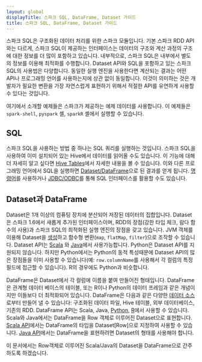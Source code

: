 ```yaml
---
layout: global
displayTitle: 스파크 SQL, DataFrame, Dataset 가이드
title: 스파크 SQL, DataFrame, Dataset 가이드
---
```


스파크 SQL은 구조화된 데이터 처리를 위한 스파크 모듈입니다. 기본 스파크 RDD API와는 다르게, 스파크 SQL이 제공하는 인터페이스는 데이터의 구조와 계산 과정의 구조에 대한 정보를 더 많이 포함하고 있습니다. 내부적으로, 스파크 SQL은 내부에서 별도의 정보를 이용해 최적화를 수행합니다. Dataset API와 SQL을 포함하고 있는 스파크 SQL의 사용법은 다양합니다. 동일한 실행 엔진을 사용한다면 계산되는 결과는 어떤 API나 프로그래밍 언어를 사용하는지에 상관 없이 동일합니다. 이것이 의미하는 것은 개발자가 필요한 변환을 가장 자연스럽게 표현하기 위해서 적절한 API를 유연하게 사용할 수 있다는 것입니다.

여기에서 소개할 예제들은 스파크가 제공하는 예제 데이터를 사용합니다. 이 예제들은 `spark-shell`, `pyspark` 셸, `sparkR` 셸에서 실행할 수 있습니다.


## SQL

스파크 SQL을 사용하는 방법 중 하나는 SQL 쿼리를 실행하는 것입니다. 스파크 SQL을 사용하여 이미 설치되어 있는 Hive에서 데이터를 읽어올 수도 있습니다. 이 기능에 대해 더 자세히 알고 싶다면 [Hive Tables](sql-data-sources-hive-tables.html)에서 자세한 내용을 볼 수 있습니다. 이와 다른 프로그래밍 언어에서 SQL을 실행하면 [Dataset/DataFrame](sql-programming-guide.html#datasets-and-dataframes)으로 된 결과를 얻게 됩니다. [명령어](sql-distributed-sql-engine.html#running-the-spark-sql-cli)를 사용하거나 [JDBC/ODBC](sql-distributed-sql-engine.html#running-the-thrift-jdbcodbc-server)를 통해 SQL 인터페이스를 활용할 수도 있습니다.

## Dataset과 DataFrame

Dataset은 1개 이상의 컴퓨팅 장치에 분산되어 저장된 데이터의 집합입니다. Dataset은 스파크 1.6에서 새롭게 추가된 인터페이스이며, RDD의 장점(강한 타입 체크, 람다 함수의 사용)과 스파크 SQL의 최적화된 실행 엔진의 장점을 갖고 있습니다. JVM 객체를 이용해 Dataset을 [생성](sql-getting-started.html#creating-datasets)하고 함수형 변환(`map`, `flatMap`, `filter`)으로 조작할 수 있습니다. Dataset API는 [Scala](https://spark.apache.org/docs/latest/api/scala/index.html#org.apache.spark.sql.Dataset) 와 [Java](https://spark.apache.org/docs/latest/api/java/index.html?org/apache/spark/sql/Dataset.html)에서 사용가능합니다. Python은 Dataset API를 지원되지 않습니다. 하지만 Python에서는 Python의 동적 특성때문에 Dataset API의 많은 장점들을 이미 사용할 수 있습니다(예: `row.columnName`를 사용해서 각 컬럼의 특정 필드에 접근할 수 있습니다). R의 경우에도 Python과 비슷합니다.

DataFrame은 Dataset에서 각 컬럼에 이름을 붙여 만들어진 형태입니다. DataFrame은 관계형 데이터 베이스의 테이블, 또는 R이나 Python의 데이터 프레임과 같은 개념이지만 이들보다 더 최적화되어 있습니다. DataFrame은 다음과 같은 다양한 [데이터 소스](sql-data-sources.html)로부터 만들어 낼 수 있습니다: 구조화된 데이터 파일, Hive 테이블, 외부 데이터베이스, 기존의 RDD. DataFrame API는 Scala, Java, [Python](https://spark.apache.org/docs/latest/api/python/pyspark.sql.html#pyspark.sql.DataFrame), [R](https://spark.apache.org/docs/latest/api/R/index.html)에서 사용할 수 있습니다. Scala와 Java에서는 DataFrame을 Row 객체로 이루어진 Dataset으로 표현합니다. [Scala API](https://spark.apache.org/docs/latest/api/scala/index.html#org.apache.spark.sql.Dataset)에서는 DataFrame의 타입을 Dataset[Row]으로 지정하여 사용할 수 있습니다. [Java API](https://spark.apache.org/docs/latest/api/java/index.html?org/apache/spark/sql/Dataset.html)에서는 DataFrame을 표현하려면 Dataset<Row>의 형태를 사용해야 합니다.

[scala-datasets]: api/scala/index.html#org.apache.spark.sql.Dataset
[java-datasets]: api/java/index.html?org/apache/spark/sql/Dataset.html

이 문서에서는 Row객체로 이루어진 Scala/Java의 Dataset을 DataFrame으로 간주하도록 하겠습니다.
